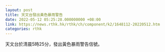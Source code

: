 ```yaml
---
layout: post
title: 天文台發出黃色暴雨警告
date: 2022-05-12 05:25:28.000000000 +08:00
link: https://news.rthk.hk/rthk/ch/component/k2/1648112-20220512.htm
categories: rthk
---
```


天文台於清晨5時25分，發出黃色暴雨警告信號。
